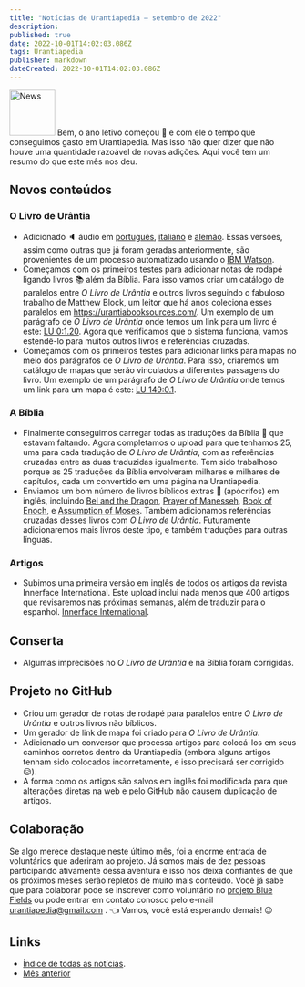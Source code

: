 ```yaml
---
title: "Notícias de Urantiapedia — setembro de 2022"
description:
published: true
date: 2022-10-01T14:02:03.086Z
tags: Urantiapedia
publisher: markdown
dateCreated: 2022-10-01T14:02:03.086Z
---
```


<img src="/_assets/svg/icon-news.svg" alt="News" style="width: 80px;"> Bem, o ano letivo começou :school: e com ele o tempo que conseguimos gasto em Urantiapedia. Mas isso não quer dizer que não houve uma quantidade razoável de novas adições. Aqui você tem um resumo do que este mês nos deu.

## Novos conteúdos

### O Livro de Urântia

- Adicionado :speaker: áudio em [português](/pt/The_Urantia_Book/0), [italiano](/it/The_Urantia_Book/0) e [alemão](/de/The_Urantia_Book/0). Essas versões, assim como outras que já foram geradas anteriormente, são provenientes de um processo automatizado usando o [IBM Watson](https://www.ibm.com/es-es/cloud/watson-speech-to-text).
- Começamos com os primeiros testes para adicionar notas de rodapé ligando livros :books: além da Bíblia. Para isso vamos criar um catálogo de paralelos entre _O Livro de Urântia_ e outros livros seguindo o fabuloso trabalho de Matthew Block, um leitor que há anos coleciona esses paralelos em https://urantiabooksources.com/. Um exemplo de um parágrafo de _O Livro de Urântia_ onde temos um link para um livro é este: [LU 0:1.20](/pt/The_Urantia_Book/0#p1_20). Agora que verificamos que o sistema funciona, vamos estendê-lo para muitos outros livros e referências cruzadas.
- Começamos com os primeiros testes para adicionar links para mapas no meio dos parágrafos de _O Livro de Urântia_. Para isso, criaremos um catálogo de mapas que serão vinculados a diferentes passagens do livro. Um exemplo de um parágrafo de _O Livro de Urântia_ onde temos um link para um mapa é este: [LU 149:0.1](/pt/The_Urantia_Book/149#p0_1).

### A Bíblia

- Finalmente conseguimos carregar todas as traduções da Bíblia :closed_book: que estavam faltando. Agora completamos o upload para que tenhamos 25, uma para cada tradução de _O Livro de Urântia_, com as referências cruzadas entre as duas traduzidas igualmente. Tem sido trabalhoso porque as 25 traduções da Bíblia envolveram milhares e milhares de capítulos, cada um convertido em uma página na Urantiapedia.
- Enviamos um bom número de livros bíblicos extras :green_book: (apócrifos) em inglês, incluindo [Bel and the Dragon](/en/Bible/Bel_and_the_Dragon/Index), [Prayer of Manesseh](/en/Bible/Prayer_of_Manesseh/Index), [Book of Enoch](/en/Bible/Book_of_Enoch/Index), e [Assumption of Moses](/en/Bible/Assumption_of_Moses/Index). Também adicionamos referências cruzadas desses livros com _O Livro de Urântia_. Futuramente adicionaremos mais livros deste tipo, e também traduções para outras línguas.

### Artigos

- Subimos uma primeira versão em inglês de todos os artigos da revista Innerface International. Este upload inclui nada menos que 400 artigos que revisaremos nas próximas semanas, além de traduzir para o espanhol. [Innerface International](/pt/index/articles#innerface-international).

## Conserta

- Algumas imprecisões no _O Livro de Urântia_ e na Bíblia foram corrigidas.

## Projeto no GitHub

- Criou um gerador de notas de rodapé para paralelos entre _O Livro de Urântia_ e outros livros não bíblicos.
- Um gerador de link de mapa foi criado para _O Livro de Urântia_.
- Adicionado um conversor que processa artigos para colocá-los em seus caminhos corretos dentro da Urantiapedia (embora alguns artigos tenham sido colocados incorretamente, e isso precisará ser corrigido :disappointed_relieved:).
- A forma como os artigos são salvos em inglês foi modificada para que alterações diretas na web e pelo GitHub não causem duplicação de artigos.

## Colaboração

Se algo merece destaque neste último mês, foi a enorme entrada de voluntários que aderiram ao projeto. Já somos mais de dez pessoas participando ativamente dessa aventura e isso nos deixa confiantes de que os próximos meses serão repletos de muito mais conteúdo. Você já sabe que para colaborar pode se inscrever como voluntário no [projeto Blue Fields](https://blue-fields.netlify.app/projects/292396532506821125) ou pode entrar em contato conosco pelo e-mail urantiapedia@gmail.com . :point_left: Vamos, você está esperando demais! :wink:


## Links

- [Índice de todas as notícias](/pt/news).
- [Mês anterior](/pt/news/2022/08)